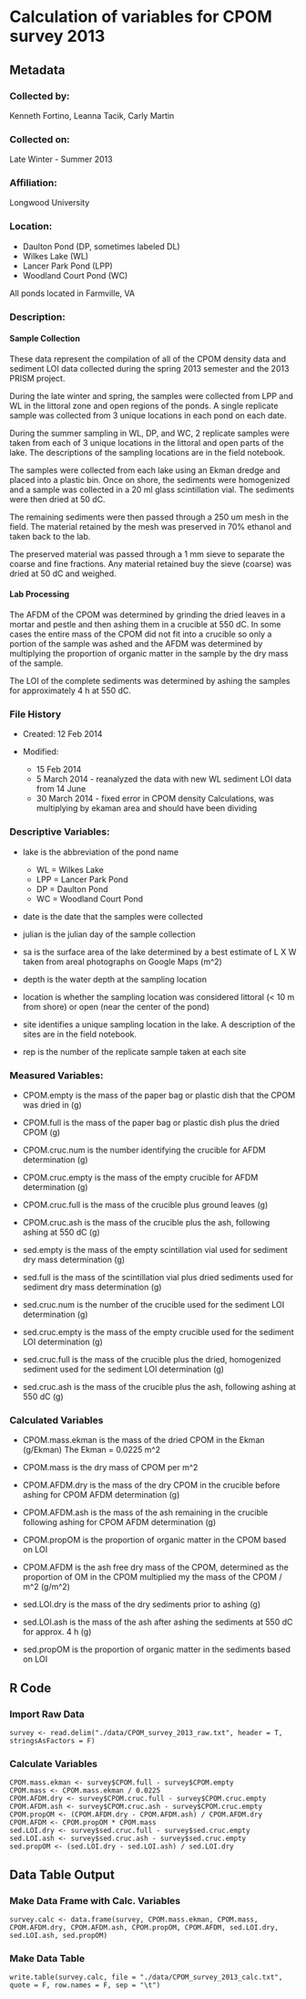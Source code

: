 # Calculation of variables for CPOM survey 2013		

## Metadata

### Collected by: 

Kenneth Fortino, Leanna Tacik, Carly Martin

### Collected on: 

Late Winter - Summer 2013

### Affiliation: 

Longwood University

### Location: 

* Daulton Pond (DP, sometimes labeled DL)
* Wilkes Lake (WL)
* Lancer Park Pond (LPP)
* Woodland Court Pond (WC)

All ponds located in Farmville, VA

### Description: 

#### Sample Collection

These data represent the compilation of all of the CPOM density data and sediment LOI data collected during the spring 2013 semester and the 2013 PRISM project.  

During the late winter and spring, the samples were collected from LPP and WL in the littoral zone and open regions of the ponds. A single replicate sample was collected from 3 unique locations in each pond on each date.

During the summer sampling in WL, DP, and WC, 2 replicate samples were taken from each of 3 unique locations in the littoral and open parts of the lake.  The descriptions of the sampling locations are in the field notebook.

The samples were collected from each lake using an Ekman dredge and placed into a plastic bin.  Once on shore, the sediments were homogenized and a sample was collected in a 20 ml glass scintillation vial.  The sediments were then dried at 50 dC.

The remaining sediments were then passed through a 250 um mesh in the field.  The material retained by the mesh was preserved in 70% ethanol and taken back to the lab.  

The preserved material was passed through a 1 mm sieve to separate the coarse and fine fractions.  Any material retained buy the sieve (coarse) was dried at 50 dC and weighed.

#### Lab Processing

The AFDM of the CPOM was determined by grinding the dried leaves in a mortar and pestle and then ashing them in a crucible at 550 dC.  In some cases the entire mass of the CPOM did not fit into a crucible so only a portion of the sample was ashed and the AFDM was determined by multiplying the proportion of organic matter in the sample by the dry mass of the sample.
 
The LOI of the complete sediments was determined by ashing the samples for approximately 4 h at 550 dC.

### File History

* Created: 12 Feb 2014 

* Modified:

    * 15 Feb 2014
    * 5 March 2014 - reanalyzed the data with new WL sediment LOI data from 14 June
    * 30 March 2014 - fixed error in CPOM density Calculations, was multiplying by ekaman area and should have been dividing


### Descriptive Variables:

* lake is the abbreviation of the pond name

    * WL = Wilkes Lake
    * LPP = Lancer Park Pond
    * DP = Daulton Pond
    * WC = Woodland Court Pond

* date is the date that the samples were collected

* julian is the julian day of the sample collection

* sa is the surface area of the lake determined by a best estimate of L X W taken from areal photographs on Google Maps (m^2)

* depth is the water depth at the sampling location

* location is whether the sampling location was considered littoral (< 10 m from shore) or open (near the center of the pond)

* site identifies a unique sampling location in the lake.  A description of the sites are in the field notebook.

* rep is the number of the replicate sample taken at each site


### Measured Variables:

* CPOM.empty is the mass of the paper bag or plastic dish that the CPOM was dried in (g)

* CPOM.full is the mass of the paper bag or plastic dish plus the dried CPOM (g)

* CPOM.cruc.num is the number identifying the crucible for AFDM determination (g)

* CPOM.cruc.empty is the mass of the empty crucible for AFDM determination (g)

* CPOM.cruc.full is the mass of the crucible plus ground leaves (g)

* CPOM.cruc.ash is the mass of the crucible plus the ash, following ashing at 550 dC (g)

* sed.empty is the mass of the empty scintillation vial used for sediment dry mass determination (g)

* sed.full is the mass of the scintillation vial plus dried sediments used for sediment dry mass determination (g)

* sed.cruc.num is the number of the crucible used for the sediment LOI determination (g)

* sed.cruc.empty is the mass of the empty crucible used for the sediment LOI determination (g)

* sed.cruc.full is the mass of the crucible plus the dried, homogenized sediment used for the sediment LOI determination (g)

* sed.cruc.ash is the mass of the crucible plus the ash, following ashing at 550 dC (g)

### Calculated Variables

* CPOM.mass.ekman is the mass of the dried CPOM in the Ekman (g/Ekman) The Ekman = 0.0225 m^2

* CPOM.mass is the dry mass of CPOM per m^2

* CPOM.AFDM.dry is the mass of the dry CPOM in the crucible before ashing for CPOM AFDM determination (g)

* CPOM.AFDM.ash is the mass of the ash remaining in the crucible following ashing for CPOM AFDM determination (g)

* CPOM.propOM is the proportion of organic matter in the CPOM based on LOI

* CPOM.AFDM is the ash free dry mass of the CPOM, determined as the proportion of OM in the CPOM multiplied my the mass of the CPOM / m^2 (g/m^2)

* sed.LOI.dry is the mass of the dry sediments prior to ashing (g)

* sed.LOI.ash is the mass of the ash after ashing the sediments at 550 dC for approx. 4 h (g)

* sed.propOM is the proportion of organic matter in the sediments based on LOI 

## R Code

### Import Raw Data

    survey <- read.delim("./data/CPOM_survey_2013_raw.txt", header = T, stringsAsFactors = F)

### Calculate Variables

    CPOM.mass.ekman <- survey$CPOM.full - survey$CPOM.empty
    CPOM.mass <- CPOM.mass.ekman / 0.0225
    CPOM.AFDM.dry <- survey$CPOM.cruc.full - survey$CPOM.cruc.empty
    CPOM.AFDM.ash <- survey$CPOM.cruc.ash - survey$CPOM.cruc.empty
    CPOM.propOM <- (CPOM.AFDM.dry - CPOM.AFDM.ash) / CPOM.AFDM.dry
    CPOM.AFDM <- CPOM.propOM * CPOM.mass
    sed.LOI.dry <- survey$sed.cruc.full - survey$sed.cruc.empty
    sed.LOI.ash <- survey$sed.cruc.ash - survey$sed.cruc.empty
    sed.propOM <- (sed.LOI.dry - sed.LOI.ash) / sed.LOI.dry

## Data Table Output

### Make Data Frame with Calc. Variables

    survey.calc <- data.frame(survey, CPOM.mass.ekman, CPOM.mass, CPOM.AFDM.dry, CPOM.AFDM.ash, CPOM.propOM, CPOM.AFDM, sed.LOI.dry, sed.LOI.ash, sed.propOM)

### Make Data Table

    write.table(survey.calc, file = "./data/CPOM_survey_2013_calc.txt", quote = F, row.names = F, sep = "\t")

